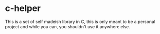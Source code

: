 # c-helper
This is a set of self madeish library in C, this is only meant to be a personal project and while you can, you shouldn't use it anywhere else.

